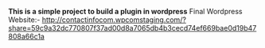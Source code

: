 **This is a simple project to build a plugin in wordpress**
Final Wordpress Website:- http://contactinfocom.wpcomstaging.com/?share=59c9a32dc770807f37ad00d8a7065db4b3cecd74ef669bae0d19b47808a66c1a
